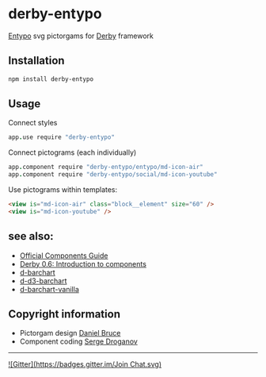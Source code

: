 # derby-entypo
[Entypo](http://entypo.com/) svg pictorgams for [Derby](http://github.com/codeparty/derby) framework

## Installation
```sh
npm install derby-entypo
```

## Usage
Connect styles
```coffeescript
app.use require "derby-entypo"
```

Connect pictograms (each individually)
```coffeescript
app.component require "derby-entypo/entypo/md-icon-air"
app.component require "derby-entypo/social/md-icon-youtube"
```

Use pictograms within templates: 
```html
<view is="md-icon-air" class="block__element" size="60" />
<view is="md-icon-youtube" />
```


## see also:
- [Official Components Guide](https://github.com/codeparty/derby/blob/master/docs/guides/components.md)
- [Derby 0.6: Introduction to components](https://github.com/dmapper/derby-tutorials/blob/master/derby4.md)
- [d-barchart](http://github.com/codeparty/d-barchart)
- [d-d3-barchart](http://github.com/codeparty/d-d3-barchart)
- [d-barchart-vanilla](http://github.com/codeparty/d-barchart-vanilla)

## Copyright information
- Pictorgam design [Daniel Bruce](http://entypo.com/)
- Component coding [Serge Droganov](http://droganov.ru)

---
[![Gitter](https://badges.gitter.im/Join Chat.svg)](https://gitter.im/droganov/derby-entypo?utm_source=badge&utm_medium=badge&utm_campaign=pr-badge&utm_content=badge)